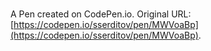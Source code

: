 # 

A Pen created on CodePen.io. Original URL: [https://codepen.io/sserditov/pen/MWVoaBp](https://codepen.io/sserditov/pen/MWVoaBp).

